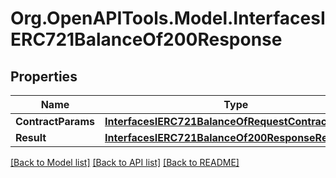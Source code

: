 # Org.OpenAPITools.Model.InterfacesIERC721BalanceOf200Response

## Properties

Name | Type | Description | Notes
------------ | ------------- | ------------- | -------------
**ContractParams** | [**InterfacesIERC721BalanceOfRequestContractParams**](InterfacesIERC721BalanceOfRequestContractParams.md) |  | 
**Result** | [**InterfacesIERC721BalanceOf200ResponseResult**](InterfacesIERC721BalanceOf200ResponseResult.md) |  | 

[[Back to Model list]](../README.md#documentation-for-models) [[Back to API list]](../README.md#documentation-for-api-endpoints) [[Back to README]](../README.md)

